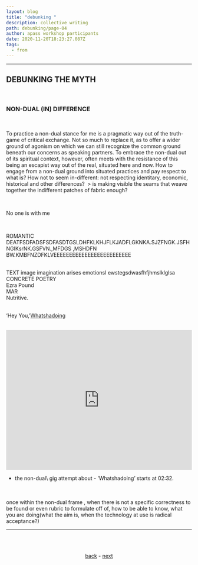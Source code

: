 ```yaml
---
layout: blog
title: "debunking "
description: collective writing
path: debunking/page-04
author: apass workshop participants
date: 2020-11-20T18:23:27.087Z
tags:
  - from
---
```

<hr>


## DEBUNKING THE MYTH

<br>

### NON-DUAL (IN) DIFFERENCE

<br>

To practice a non-dual stance for me is a pragmatic way out of the truth-game of critical exchange. Not so much to replace it, as to offer a wider ground of agonism on which we can still recognize the common ground beneath our concerns as speaking partners. 
To embrace the non-dual out of its spiritual context, however, often meets with the resistance of this being an escapist way out of the real, situated here and now. How to engage from a non-dual ground into situated practices and pay respect to what is? How not to seem in-different: not respecting identitary, economic, historical and other differences?  > is making visible the seams that weave together the indifferent patches of fabric enough?

<br>

No one is with me 

<br> 

ROMANTIC DEATFSDFADSFSDFASDTGSLDHFKLKHJFLKJADFLGKNKA.SJZFNGK.JSFHNGIKsrNK.GSFVN.,MFDGS ,MSHDFN BW.KMBFNZDFKLVEEEEEEEEEEEEEEEEEEEEEEEEE

<br>
TEXT image imagination arises emotionsI ewstegsdwasfhfjhmslklglsa 

<br>
CONCRETE POETRY

<br>
Ezra Pound 

<br>
MAR

<br>
Nutritive.


<br>
<br>

‘Hey You,’<a href="https://vimeo.com/7315956" target="_blank">Whatshadoing</a>

<br>
<div style="padding:75% 0 0 0;position:relative;"><iframe src="https://player.vimeo.com/video/7315956?title=0&byline=0" style="position:absolute;top:0;left:0;width:100%;height:100%;" frameborder="0" allow="autoplay; fullscreen; picture-in-picture" allowfullscreen></iframe></div><script src="https://player.vimeo.com/api/player.js"></script>

* the non-dual\ gig attempt about - ‘Whatshadoing’ starts at 02:32. 


<br>
<br>
once within the non-dual frame , when there is not a specific correctness to be found or even rubric to formulate off of, how to be able to know, what you are doing(what the aim is, when the technology at use is radical acceptance?)

<br>

<hr>
<div align="center"> 


<br>
<br>

<a href="{{ '/posts/debunking/' | url }}">back</a> - <a href="{{ '/debunking/page-05/' | url }}">next</a>
